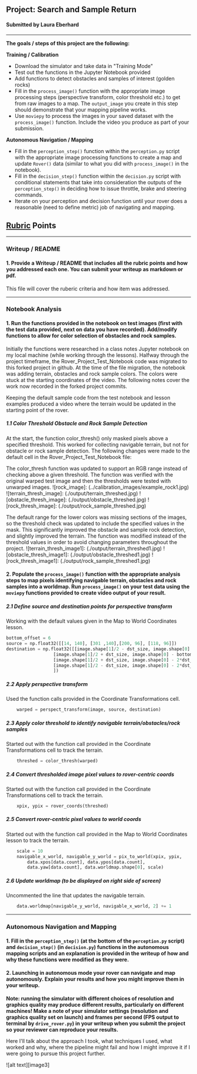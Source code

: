 ## Project: Search and Sample Return
#### Submitted by Laura Eberhard
---


**The goals / steps of this project are the following:**  

**Training / Calibration**  

* Download the simulator and take data in "Training Mode"
* Test out the functions in the Jupyter Notebook provided
* Add functions to detect obstacles and samples of interest (golden rocks)
* Fill in the `process_image()` function with the appropriate image processing steps (perspective transform, color threshold etc.) to get from raw images to a map.  The `output_image` you create in this step should demonstrate that your mapping pipeline works.
* Use `moviepy` to process the images in your saved dataset with the `process_image()` function.  Include the video you produce as part of your submission.

**Autonomous Navigation / Mapping**

* Fill in the `perception_step()` function within the `perception.py` script with the appropriate image processing functions to create a map and update `Rover()` data (similar to what you did with `process_image()` in the notebook). 
* Fill in the `decision_step()` function within the `decision.py` script with conditional statements that take into consideration the outputs of the `perception_step()` in deciding how to issue throttle, brake and steering commands. 
* Iterate on your perception and decision function until your rover does a reasonable (need to define metric) job of navigating and mapping.  


## [Rubric](https://review.udacity.com/#!/rubrics/916/view) Points

---
### Writeup / README

#### 1. Provide a Writeup / README that includes all the rubric points and how you addressed each one.  You can submit your writeup as markdown or pdf.  

This file will cover the ruberic criteria and how item was addressed. 

---
### Notebook Analysis
#### 1. Run the functions provided in the notebook on test images (first with the test data provided, next on data you have recorded). Add/modify functions to allow for color selection of obstacles and rock samples.

Initially the functions were researched in a class notes Jupyter notebook on my local machine (while working through the lessons). Halfway through the project timeframe, the Rover_Project_Test_Notebook code was migrated to this forked project in github. At the time of the file migration, the notebook was adding terrain, obstacles and rock sample colors. The colors were stuck at the starting coordinates of the video. The following notes cover the work now recorded in the forked project commits.

Keeping the default sample code from the test notebook and lesson examples produced a video where the terrain would be updated in the starting point of the rover.

##### 1.1 Color Threshold Obstacle and Rock Sample Detection
At the start, the function color_thresh() only masked pixels above a specified threshold. This worked for collecting navigable terrain, but not for obstacle or rock sample detection. The following changes were made to the default cell in the Rover_Project_Test_Notebook file:

The color_thresh function was updated to support an RGB range instead of checking above a given threshold. The function was verified with the original warped test image and then the thresholds were tested with unwarped images.
![rock_image]: (../calibration_images/example_rock1.jpg)
![terrain_thresh_image]: (./output/terrain_threshed.jpg)
![obstacle_thresh_image]: (./output/obstacle_threshed.jpg)
![rock_thresh_image]: (./output/rock_sample_threshed.jpg)

The default range for the lower colors was missing sections of the images, so the threshold check was updated to include the specified values in the mask. This significantly improved the obstacle and sample rock detection, and slightly improved the terrain. The function was modified instead of the threshold values in order to avoid changing parameters throughout the project.
![terrain_thresh_image1]: (./output/terrain_threshed1.jpg)
![obstacle_thresh_image1]: (./output/obstacle_threshed1.jpg)
![rock_thresh_image1]: (./output/rock_sample_threshed1.jpg)

#### 2. Populate the `process_image()` function with the appropriate analysis steps to map pixels identifying navigable terrain, obstacles and rock samples into a worldmap.  Run `process_image()` on your test data using the `moviepy` functions provided to create video output of your result. 

##### 2.1 Define source and destination points for perspective transform
Working with the default values given in the Map to World Coordinates lesson. 
```python
bottom_offset = 6
source = np.float32([[14, 140], [301 ,140],[200, 96], [118, 96]])
destination = np.float32([[image.shape[1]/2 - dst_size, image.shape[0] - bottom_offset],
                  [image.shape[1]/2 + dst_size, image.shape[0] - bottom_offset],
                  [image.shape[1]/2 + dst_size, image.shape[0] - 2*dst_size - bottom_offset], 
                  [image.shape[1]/2 - dst_size, image.shape[0] - 2*dst_size - bottom_offset],
                  ])
```

##### 2.2 Apply perspective transform
Used the function calls provided in the Coordinate Transformations cell.
```python
    warped = perspect_transform(image, source, destination)   
```

##### 2.3 Apply color threshold to identify navigable terrain/obstacles/rock samples
Started out with the function call provided in the Coordinate Transformations cell to track the terrain.
```python
    threshed = color_thresh(warped)
```

##### 2.4 Convert thresholded image pixel values to rover-centric coords
Started out with the function call provided in the Coordinate Transformations cell to track the terrain.
```python
    xpix, ypix = rover_coords(threshed)
```

##### 2.5 Convert rover-centric pixel values to world coords
Started out with the function call provided in the Map to World Coordinates lesson to track the terrain.
```python
    scale = 10
    navigable_x_world, navigable_y_world = pix_to_world(xpix, ypix, 
        data.xpos[data.count], data.ypos[data.count],
        data.yaw[data.count], data.worldmap.shape[0], scale)

```

##### 2.6 Update worldmap (to be displayed on right side of screen)
Uncommented the line that updates the navigable terrain.
```python
    data.worldmap[navigable_y_world, navigable_x_world, 2] += 1
```

---
### Autonomous Navigation and Mapping

#### 1. Fill in the `perception_step()` (at the bottom of the `perception.py` script) and `decision_step()` (in `decision.py`) functions in the autonomous mapping scripts and an explanation is provided in the writeup of how and why these functions were modified as they were.


#### 2. Launching in autonomous mode your rover can navigate and map autonomously.  Explain your results and how you might improve them in your writeup.  

**Note: running the simulator with different choices of resolution and graphics quality may produce different results, particularly on different machines!  Make a note of your simulator settings (resolution and graphics quality set on launch) and frames per second (FPS output to terminal by `drive_rover.py`) in your writeup when you submit the project so your reviewer can reproduce your results.**

Here I'll talk about the approach I took, what techniques I used, what worked and why, where the pipeline might fail and how I might improve it if I were going to pursue this project further.  



![alt text][image3]



